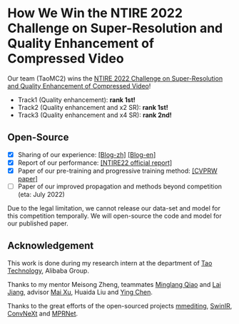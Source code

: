 # How We Win the NTIRE 2022 Challenge on Super-Resolution and Quality Enhancement of Compressed Video

Our team (TaoMC2) wins the [NTIRE 2022 Challenge on Super-Resolution and Quality Enhancement of Compressed Video](https://data.vision.ee.ethz.ch/cvl/ntire22/)!

- Track1 (Quality enhancement): **rank 1st!**
- Track2 (Quality enhancement and x2 SR): **rank 1st!**
- Track3 (Quality enhancement and x4 SR): **rank 2nd!**

## Open-Source

- [x] Sharing of our experience: [[Blog-zh]](https://github.com/ryanxingql/winner-ntire22-vqe/blog_zh.md) [[Blog-en]](https://github.com/ryanxingql/winner-ntire22-vqe/blog_en.md)
- [x] Report of our performance: [[NTIRE22 official report]](https://arxiv.org/abs/2204.09314)
- [x] Paper of our pre-training and progressive training method: [[CVPRW paper]](https://arxiv.org/abs/2204.09924)
- [ ] Paper of our improved propagation and methods beyond competition (eta: July 2022)

Due to the legal limitation, we cannot release our data-set and model for this competition temporally. We will open-source the code and model for our published paper.

## Acknowledgement

This work is done during my research intern at the department of [Tao Technology](https://tech.taobao.org), Alibaba Group.

Thanks to my mentor Meisong Zheng, teammates [Minglang Qiao](https://github.com/MinglangQiao) and [Lai Jiang](https://github.com/remega), advisor [Mai Xu](https://scholar.google.com/citations?user=JdhDuXAAAAAJ), Huaida Liu and [Ying Chen](https://scholar.google.com/citations?user=NpTmcKEAAAAJ).

Thanks to the great efforts of the open-sourced projects [mmediting](https://github.com/open-mmlab/mmediting), [SwinIR](https://github.com/JingyunLiang/SwinIR), [ConvNeXt](https://github.com/facebookresearch/ConvNeXt) and [MPRNet](https://github.com/swz30/MPRNet).
